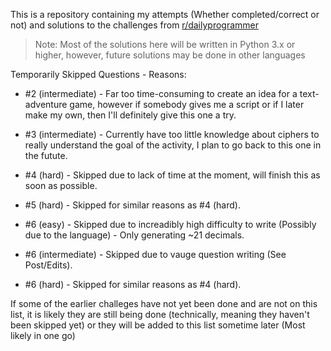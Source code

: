 This is a repository containing my attempts (Whether completed/correct or not) and solutions to the challenges from [r/dailyprogrammer](https://www.reddit.com/r/dailyprogrammer/)

> Note: Most of the solutions here will be written in Python 3.x or higher, however, future solutions may be done in other languages




Temporarily Skipped Questions - Reasons:

* #2 (intermediate) - Far too time-consuming to create an idea for a text-adventure game, however if somebody gives me a script or if I later make my own, then I'll definitely give this one a try.

* #3 (intermediate) - Currently have too little knowledge about ciphers to really understand the goal of the activity, I plan to go back to this one in the futute.

* #4 (hard) - Skipped due to lack of time at the moment, will finish this as soon as possible.

* #5 (hard) - Skipped for similar reasons as #4 (hard).

* #6 (easy) - Skipped due to increadibly high difficulty to write (Possibly due to the language) - Only generating ~21 decimals.

* #6 (intermediate) - Skipped due to vauge question writing (See Post/Edits).

* #6 (hard) - Skipped for similar reasons as #4 (hard).


If some of the earlier challeges have not yet been done and are not on this list, it is likely they are still being done (technically, meaning they haven't been skipped yet) or they will be added to this list sometime later (Most likely in one go)